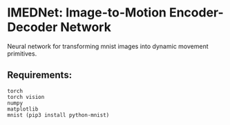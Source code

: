 # IMEDNet: Image-to-Motion Encoder-Decoder Network

Neural network for transforming mnist images into dynamic movement primitives.

## Requirements:

	torch
	torch vision
	numpy
	matplotlib
	mnist (pip3 install python-mnist)

